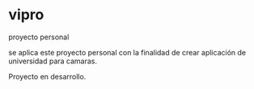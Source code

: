 # vipro
proyecto personal

se aplica este proyecto personal con la finalidad de  crear aplicación de universidad para camaras.

Proyecto en desarrollo.

